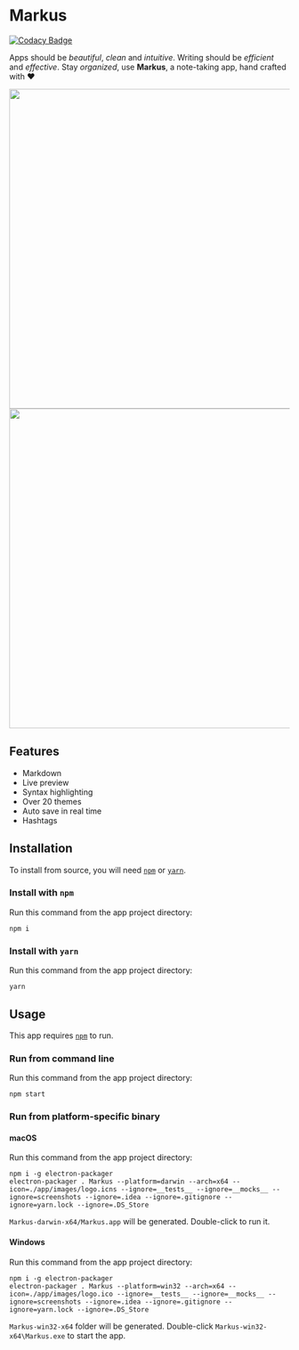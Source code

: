 # Markus

[![Codacy Badge](https://api.codacy.com/project/badge/Grade/8d229a771e504bffb7c58a50c85b192a)](https://www.codacy.com/app/ayltai/artisan?utm_source=github.com&amp;utm_medium=referral&amp;utm_content=ayltai/artisan&amp;utm_campaign=Badge_Grade)

Apps should be *beautiful*, *clean* and *intuitive*. Writing should be *efficient* and *effective*. Stay *organized*, use **Markus**, a note-taking app, hand crafted with ❤

<img src="https://raw.githubusercontent.com/ayltai/Markus/master/screenshots/screenshot_light.png" width="882" height="574" />
<img src="https://raw.githubusercontent.com/ayltai/Markus/master/screenshots/screenshot_dark.png" width="882" height="574" />

## Features
* Markdown
* Live preview
* Syntax highlighting
* Over 20 themes
* Auto save in real time
* Hashtags

## Installation
To install from source, you will need [`npm`](https://www.npmjs.com/) or [`yarn`](https://yarnpkg.com/).

### Install with `npm`
Run this command from the app project directory:
```
npm i
```

### Install with `yarn`
Run this command from the app project directory:
```
yarn
```

## Usage
This app requires [`npm`](https://www.npmjs.com/) to run.

### Run from command line
Run this command from the app project directory:
```
npm start
```

### Run from platform-specific binary

#### macOS
Run this command from the app project directory:
```
npm i -g electron-packager
electron-packager . Markus --platform=darwin --arch=x64 --icon=./app/images/logo.icns --ignore=__tests__ --ignore=__mocks__ --ignore=screenshots --ignore=.idea --ignore=.gitignore --ignore=yarn.lock --ignore=.DS_Store
```
`Markus-darwin-x64/Markus.app` will be generated. Double-click to run it.

#### Windows
Run this command from the app project directory:

```
npm i -g electron-packager
electron-packager . Markus --platform=win32 --arch=x64 --icon=./app/images/logo.ico --ignore=__tests__ --ignore=__mocks__ --ignore=screenshots --ignore=.idea --ignore=.gitignore --ignore=yarn.lock --ignore=.DS_Store
```
`Markus-win32-x64` folder will be generated. Double-click `Markus-win32-x64\Markus.exe` to start the app.
